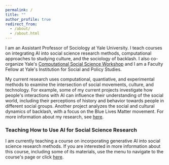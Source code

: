 ```yaml
---
permalink: /
title: ""
author_profile: true
redirect_from: 
  - /about/
  - /about.html
---
```


I am an Assistant Professor of Sociology at Yale University. I teach courses on integrating AI into social science research methods, computational approaches to studying culture, and the sociology of backlash. I also co-organize Yale's [Computational Social Science Workshop](https://isps.yale.edu/computational-social-science-workshop) and I am a Faculty Fellow at Yale's Institution for Social and Policy Studies.

My current research uses computational, quantiative, and experimental methods to examine the intersection of social movements, culture, and technology. For example, some of my current projects investigate how people's interactions with AI can influence their understanding of the social world, including their perceptions of history and behavior towards people in different social groups. Another project analyzes the social and cultural dynamics of backlash, with a focus on the Blue Lives Matter movement. For more information about my research, see [here](https://dkarell.github.io/research/).

### Teaching How to Use AI for Social Science Research

I am currently teaching a course on incorporating generative AI into social science research methods. If you are interested in more information about this course, including some of its materials, use the menu to navigate to the course's page or click [here](https://dkarell.github.io/ai_for_social_science_methods/).
